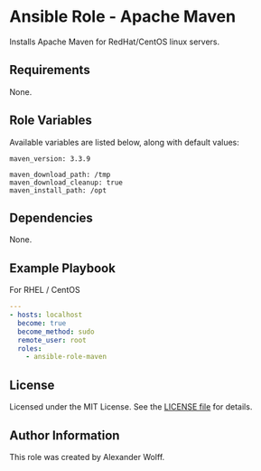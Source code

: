 # Ansible Role - Apache Maven

Installs Apache Maven for RedHat/CentOS linux servers.

## Requirements

None.

## Role Variables

Available variables are listed below, along with default values:

    maven_version: 3.3.9

    maven_download_path: /tmp
    maven_download_cleanup: true
    maven_install_path: /opt

## Dependencies

None.

## Example Playbook

For RHEL / CentOS

```yaml
---
- hosts: localhost
  become: true
  become_method: sudo
  remote_user: root
  roles:
    - ansible-role-maven
```
## License

Licensed under the MIT License. See the [LICENSE file](LICENSE) for details.

## Author Information

This role was created by Alexander Wolff.
